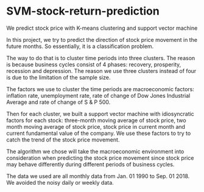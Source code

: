 # SVM-stock-return-prediction
We predict stock price with K-means clustering and support vector machine

In this project, we try to predict the direction of stock price movement in the future months. 
So essentially, it is a classification problem.

The way to do that is to cluster time periods into three clusters. The reason is because business cycles
consist of 4 phases: recovery, prosperity, recession and depression. The reason we use three clusters 
instead of four is due to the limitation of the sample size.

The factors we use to cluster the time periods are macroeconomic factors: inflation rate, unemployment rate,
rate of change of Dow Jones Industrial Average and rate of change of S & P 500. 

Then for each cluster, we built a support vector machine with idiosyncratic factors for each stock: three-month 
moving average of stock price, two month moving average of stock price, stock price in current month and current
fundamental value of the company. We use these factors to try to catch the trend of the stock price movement.

The algorithm we chose will take the macroeconomic environment into consideration when predicting the stock price
movement since stock price may behave differently during different periods of business cycles.

The data we used are all monthly data from Jan. 01 1990 to Sep. 01 2018. We avoided the noisy daily or weekly data.  
